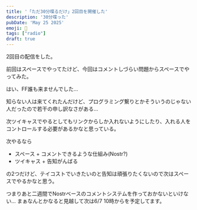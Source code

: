 ```yaml
---
title: '「ただ30分喋るだけ」2回目を開催した'
description: '30分喋った'
pubDate: 'May 25 2025'
emoji: 🦊
tags: ["radio"]
draft: true
---
```


2回目の配信をした。

前回はスペースでやってたけど、今回はコメントしづらい問題からスペースでやってみた。

はい、FF誰も来ませんでした...

知らない人は来てくれたんだけど、プログラミング繋りとかそういうのじゃない人だったので若干の申し訳なさがある...

次ツイキャスでやるとしてもリンクからしか入れないようにしたり、入れる人をコントロールする必要があるかなと思っている。

次やるなら

- スペース + コメントできるような仕組み(Nostr?)
- ツイキャス + 告知がんばる

の2つだけど、テイコストでいきたいのと告知は頑張りたくないので次はスペースでやるかなと思う。

つまりあと二週間でNostrベースのコメントシステムを作っておかないといけない...
まぁなんとかなると見越して次は6/7 10時からを予定してます。

